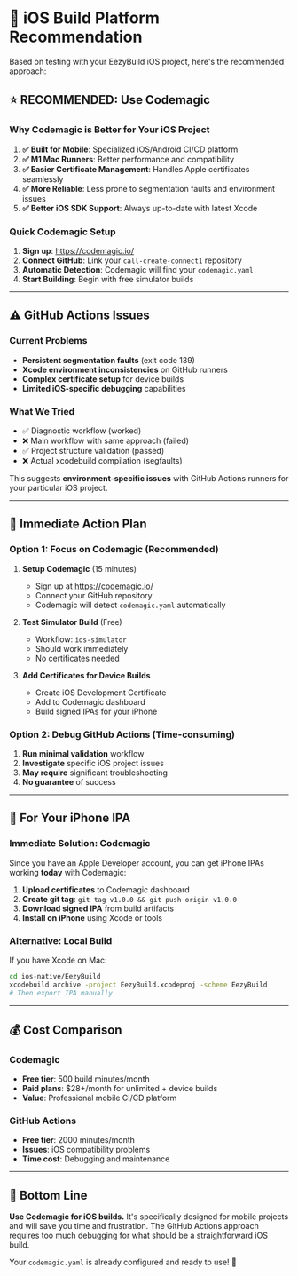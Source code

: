 # 🎯 iOS Build Platform Recommendation

Based on testing with your EezyBuild iOS project, here's the recommended approach:

## ⭐ **RECOMMENDED: Use Codemagic**

### Why Codemagic is Better for Your iOS Project

1. **✅ Built for Mobile**: Specialized iOS/Android CI/CD platform
2. **✅ M1 Mac Runners**: Better performance and compatibility
3. **✅ Easier Certificate Management**: Handles Apple certificates seamlessly
4. **✅ More Reliable**: Less prone to segmentation faults and environment issues
5. **✅ Better iOS SDK Support**: Always up-to-date with latest Xcode

### Quick Codemagic Setup

1. **Sign up**: https://codemagic.io/
2. **Connect GitHub**: Link your `call-create-connect1` repository
3. **Automatic Detection**: Codemagic will find your `codemagic.yaml`
4. **Start Building**: Begin with free simulator builds

---

## ⚠️ **GitHub Actions Issues**

### Current Problems
- **Persistent segmentation faults** (exit code 139)
- **Xcode environment inconsistencies** on GitHub runners
- **Complex certificate setup** for device builds
- **Limited iOS-specific debugging** capabilities

### What We Tried
- ✅ Diagnostic workflow (worked)
- ❌ Main workflow with same approach (failed)
- ✅ Project structure validation (passed)
- ❌ Actual xcodebuild compilation (segfaults)

This suggests **environment-specific issues** with GitHub Actions runners for your particular iOS project.

---

## 🚀 **Immediate Action Plan**

### **Option 1: Focus on Codemagic** (Recommended)

1. **Setup Codemagic** (15 minutes)
   - Sign up at https://codemagic.io/
   - Connect your GitHub repository
   - Codemagic will detect `codemagic.yaml` automatically

2. **Test Simulator Build** (Free)
   - Workflow: `ios-simulator`
   - Should work immediately
   - No certificates needed

3. **Add Certificates for Device Builds**
   - Create iOS Development Certificate
   - Add to Codemagic dashboard
   - Build signed IPAs for your iPhone

### **Option 2: Debug GitHub Actions** (Time-consuming)

1. **Run minimal validation** workflow
2. **Investigate** specific iOS project issues
3. **May require** significant troubleshooting
4. **No guarantee** of success

---

## 📱 **For Your iPhone IPA**

### **Immediate Solution: Codemagic**

Since you have an Apple Developer account, you can get iPhone IPAs working **today** with Codemagic:

1. **Upload certificates** to Codemagic dashboard
2. **Create git tag**: `git tag v1.0.0 && git push origin v1.0.0`
3. **Download signed IPA** from build artifacts
4. **Install on iPhone** using Xcode or tools

### **Alternative: Local Build**

If you have Xcode on Mac:
```bash
cd ios-native/EezyBuild
xcodebuild archive -project EezyBuild.xcodeproj -scheme EezyBuild
# Then export IPA manually
```

---

## 💰 **Cost Comparison**

### **Codemagic**
- **Free tier**: 500 build minutes/month
- **Paid plans**: $28+/month for unlimited + device builds
- **Value**: Professional mobile CI/CD platform

### **GitHub Actions**  
- **Free tier**: 2000 minutes/month
- **Issues**: iOS compatibility problems
- **Time cost**: Debugging and maintenance

---

## 🎯 **Bottom Line**

**Use Codemagic for iOS builds.** It's specifically designed for mobile projects and will save you time and frustration. The GitHub Actions approach requires too much debugging for what should be a straightforward iOS build.

Your `codemagic.yaml` is already configured and ready to use! 🚀